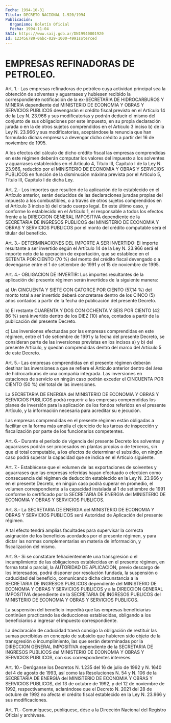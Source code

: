 ```yaml
---
Fecha: 1994-10-31
Título: DECRETO NACIONAL 1.920/1994
Publicación:
  Organismo: Boletín Oficial
  Fecha: 1994-11-04
SAIJ: https://www.saij.gob.ar/DN19940001920
Id: 123456789-0abc-029-1000-4991soterced
---
```

# EMPRESAS REFINADORAS DE PETROLEO.

<a id="1"></a>
Art. 1.- Las empresas refinadoras de petróleo cuya actividad principal sea la obtención de solventes y aguarrases y hubiesen recibido la correspondiente notificación de la ex-SECRETARIA DE HIDROCARBUROS Y MINERIA dependiente del MINISTERIO DE ECONOMIA Y OBRAS Y SERVICIOS PUBLICOS devengarán el crédito fiscal previsto en el Artículo 14 de la Ley N. 23.966 y sus modificatorias y podrán deducir el mismo del conjunto de sus obligaciones por este impuesto, en su propia declaración jurada o en la de otros sujetos comprendidos en el Artículo 3 inciso b) de la Ley N. 23.966 y sus modificatorias, aceptándose la renuncia que han formulado dichas empresas a devengar dicho crédito a partir del 16 de noviembre de 1995.

A los efectos del cálculo de dicho crédito fiscal las empresas comprendidas en este régimen deberán computar los valores del impuesto a los solventes y aguarrases establecidos en el Artículo 4, Título III, Capítulo I de la Ley N. 23.966, reducido por el MINISTERIO DE ECONOMIA Y OBRAS Y SERVICIOS PUBLICOS en función de la disminución máxima prevista por el Artículo 5, Título III, Capítulo I de dicha Ley.

<a id="2"></a>
Art. 2.- Los importes que resulten de la aplicación de lo establecido en el Artículo anterior, serán deducidos de las declaraciones juradas propias del impuesto a los combustibles, o a través de otros sujetos comprendidos en el Artículo 3 inciso b) del citado cuerpo legal. En este último caso, y conforme lo establecido en el Artículo 1, el responsable a todos los efectos frente a la DIRECCION GENERAL IMPOSITIVA dependiente de la SECRETARIA DE INGRESOS PUBLICOS del MINISTERIO DE ECONOMIA Y OBRAS Y SERVICIOS PUBLICOS por el monto del crédito computable será el titular del beneficio.

<a id="3"></a>
Art. 3.- DETERMINACIONES DEL IMPORTE A SER INVERTIDO: El importe resultante a ser invertido según el Artículo 14 de la Ley N. 23.966 será el importe neto de la operación de exportación, que se establece en el SETENTA POR CIENTO (70 %) del monto del crédito fiscal devengado o a devengarse entre el 1 de setiembre de 1991 y el 15 de noviembre de 1995.

<a id="4"></a>
Art. 4.- OBLIGACION DE INVERTIR: Los importes resultantes de la aplicación del presente régimen serán invertidos de la siguiente manera:

a) Un CINCUENTA Y SIETE CON  CATORCE  POR  CIENTO  (57,14  %)  del monto  total a ser invertido deberá concretarse dentro de los CINCO (5) años  contados a partir de la fecha de publicación del presente Decreto.

b) El restante  CUARENTA  Y  DOS CON OCHENTA Y SEIS POR CIENTO (42 86 %) será invertido dentro de  los  DIEZ  (10)  años,  contados  a partir de la publicación del presente Decreto.

c) Las inversiones efectuadas por las empresas comprendidas en este régimen, entre el 1 de setiembre de 1991 y la fecha del presente Decreto, se consideran parte de las inversiones previstas en los incisos a) y b) del presente Artículo, y quedan comprendidas dentro del marco del Artículo 5 de este Decreto.

<a id="5"></a>
Art. 5.- Las empresas comprendidas en el presente régimen deberán destinar las inversiones a que se refiere el Artículo anterior dentro del área de hidrocarburos de una compañía integrada. Las inversiones en estaciones de servicio en ningún caso podrán exceder el CINCUENTA POR CIENTO (50 %) del total de las inversiones.

La SECRETARIA DE ENERGIA del MINISTERIO DE ECONOMIA Y OBRAS Y SERVICIOS PUBLICOS podrá requerir a las empresas comprendidas los planes de inversión para la aplicación de los fondos referidos en el presente Artículo, y la información necesaria  para acreditar su e jecución.

Las empresas comprendidas en el presente régimen están  obligadas a facilitar en la forma más amplia el ejercicio de las tareas de inspección y fiscalización por parte de los funcionarios competentes.

<a id="6"></a>
Art. 6.- Durante el período de vigencia del presente Decreto los solventes y aguarrases podrán ser procesados en plantas propias o de terceros, sin que el total computable, a los efectos de determinar el subsidio, en ningún caso podrá superar la capacidad que se indica en el Artículo siguiente.

<a id="7"></a>
Art. 7.- Establécese que el volumen de las exportaciones de solventes y aguarrases que las empresas referidas hayan efectuado o efectúen como consecuencia del régimen de deducción establecido en la Ley N. 23.966 y en el presente Decreto, en ningún caso podrá superar en promedio, el volumen correspondiente a la capacidad instalada al 1 de setiembre de 1991 conforme lo certificado por la SECRETARIA DE ENERGIA del MINISTERIO DE ECONOMIA Y OBRAS Y SERVICIOS PUBLICOS.

<a id="8"></a>
Art. 8.- La SECRETARIA DE ENERGIA del MINISTERIO DE ECONOMIA Y OBRAS Y SERVICIOS PUBLICOS será Autoridad de Aplicación del presente régimen.

A tal efecto tendrá amplias facultades para supervisar la correcta asignación de los beneficios acordados por el presente régimen, y para dictar las normas complementarias en materia de información, y fiscalización del mismo.

<a id="9"></a>
Art. 9.- Si se constatare fehacientemente una transgresión o el incumplimiento de las obligaciones establecidas en el presente régimen, en forma total o parcial, la AUTORIDAD DE APLICACION, previo descargo de los interesados, podrá disponer por resolución fundada, la suspensión o caducidad del beneficio, comunicando dicha circunstancia a la SECRETARIA DE INGRESOS PUBLICOS dependiente del MINISTERIO DE ECONOMIA Y OBRAS Y SERVICIOS PUBLICOS y a la DIRECCION GENERAL IMPOSITIVA dependiente de la SECRETARIA DE INGRESOS PUBLICOS del MINISTERIO DE ECONOMIA Y OBRAS Y SERVICIOS PUBLICOS.

La suspensión del beneficio impedirá que las empresas beneficiarias continúen practicando las deducciones establecidas, obligando a los beneficiarios a ingresar el impuesto correspondiente.

La declaración de caducidad traerá consigo la obligación de restituir las sumas percibidas en concepto de subsidio que hubieren sido objeto de la transgresión o incumplimiento, las que serán determinadas por la DIRECCION GENERAL IMPOSITIVA dependiente de la SECRETARIA DE INGRESOS PUBLICOS del MINISTERIO DE ECONOMIA Y OBRAS Y SERVICIOS PUBLICOS, con sus correspondientes intereses.

<a id="10"></a>
Art. 10.- Deróganse los Decretos N. 1.235 del 16 de julio de 1992 y N. 1640 del 4 de agosto de 1993, así como las Resoluciones N. 54 y N. 106 de la SECRETARIA DE ENERGIA del MINISTERIO DE ECONOMIA Y OBRAS Y SERVICIOS PUBLICOS, del 13 de octubre de 1992, y del 12 de noviembre de 1992, respectivamente, aclarándose que el Decreto N. 2021 del 28 de octubre de 1992 no afecta el crédito fiscal establecido en la Ley N. 23.966 y sus modificaciones.

<a id="11"></a>
Art. 11.- Comuníquese, publíquese, dése a la Dirección Nacional del Registro Oficial y archívese.